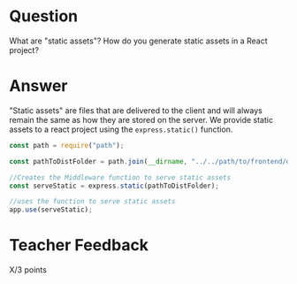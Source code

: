 # Question

What are "static assets"? How do you generate static assets in a React project?

# Answer

"Static assets" are files that are delivered to the client and will always remain the same as how they are stored on the server. We provide static assets to a react project using the `express.static()` function.

```js
const path = require("path");

const pathToDistFolder = path.join(__dirname, "../../path/to/frontend/dist");

//Creates the Middleware function to serve static assets
const serveStatic = express.static(pathToDistFolder);

//uses the function to serve static assets
app.use(serveStatic);
```

# Teacher Feedback

X/3 points
